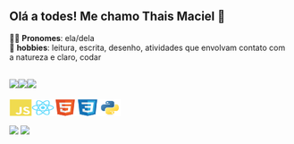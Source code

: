 ## Olá a todes! Me chamo Thais Maciel 🌠

🧑🏽 <b>Pronomes</b>: ela/dela
<br>
🌄 <b>hobbies</b>: leitura, escrita, desenho, atividades que envolvam contato com a natureza e claro, codar

<br>

<div style="display: flex"> 
  <a href="https://instagram.com/mscirl" target="_blank"><img src="https://img.shields.io/badge/-Instagram-%23E4405F?style=for-the-badge&logo=instagram&logoColor=white" target="_blank"></a>
 <a href="https://discord.gg/DYKy9nNG" target="_blank"><img src="https://img.shields.io/badge/Discord-7289DA?style=for-the-badge&logo=discord&logoColor=white" target="_blank"></a> 
 <a href="https://www.linkedin.com/in/thais-maciel-7a6074134/" target="_blank"><img src="https://img.shields.io/badge/-LinkedIn-%230077B5?style=for-the-badge&logo=linkedin&logoColor=white" target="_blank"></a> 
</div>
<br>

<div style="display: flex"><br>
  <img align="center" alt="Thais-Js" height="30" width="40" src="https://raw.githubusercontent.com/devicons/devicon/master/icons/javascript/javascript-plain.svg">
  <img align="center" alt="Thais-React" height="30" width="40" src="https://raw.githubusercontent.com/devicons/devicon/master/icons/react/react-original.svg">
  <img align="center" alt="Thais-HTML" height="30" width="40" src="https://raw.githubusercontent.com/devicons/devicon/master/icons/html5/html5-original.svg">
  <img align="center" alt="Thais-CSS" height="30" width="40" src="https://raw.githubusercontent.com/devicons/devicon/master/icons/css3/css3-original.svg">
  <img align="center" alt="Thais-Python" height="30" width="40" src="https://raw.githubusercontent.com/devicons/devicon/master/icons/python/python-original.svg">
</div>
<br>

<div>
  <img src="https://github-readme-stats.vercel.app/api?username=mscirl&show_icons=true&theme=vision-friendly-dark&include_all_commits=true&count_private=true"/> 
  <img src="https://github-readme-stats.vercel.app/api/top-langs/?username=mscirl&layout=compact&theme=vision-friendly-dark"/>
</div>




 
